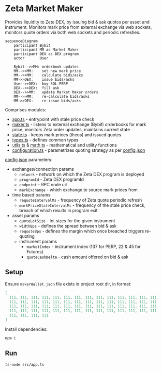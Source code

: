 # Zeta Market Maker

Provides liquidity to Zeta DEX, by issuing bid & ask quotes per asset and instrument. Monitors mark price from external exchange via web sockets, monitors quote orders via both web sockets and periodic refreshes.

```mermaid
sequenceDiagram
    participant Bybit
    participant MM as Market Maker
    participant DEX as DEX program
    actor       User

    Bybit-->>MM: orderbook updates
    MM-->>MM:    set new mark price
    MM-->>MM:    calculate bids/asks
    MM->>DEX:    issue bids/asks
    User->>DEX:  buy SOL-PERP
    DEX-->>DEX:  fill ask
    DEX-->>MM:   update Market Maker orders
    MM-->>MM:    re-calculate bids/asks
    MM->>DEX:    re-issue bids/asks
```

Comprises modules:

- [app.ts](src/app.ts) - entrypoint with stale price check
- [maker.ts](src/maker.ts) - listens to external exchange (Bybit) orderbooks for mark price, monitors Zeta order updates, maintains current state
- [state.ts](src/state.ts) - keeps mark prices (theos) and issued quotes
- [types.ts](src/types.ts) - defines common types
- [utils.ts](src/utils.ts) & [math.ts](src/math.ts) - mathematical and utility functions
- [configuration.ts](src/configuration.ts) - parametrizes quoting strategy as per [config.json](config.json)

[config.json](config.json) parameters:

- exchanges/connection params
  - `network` - network on which the Zeta DEX program is deployed
  - `programId` - Zeta DEX programId
  - `endpoint` - RPC node url
  - `markExchange` - which exchange to source mark prices from
- time based params
  - `requoteIntervalMs` - frequency of Zeta quote periodic refresh
  - `markPriceStaleIntervalMs` - frequency of the stale price check, breach of which results in program exit
- asset params
  - `quoteLotSize` - lot sizes for the given instrument
  - `widthBps` - defines the spread between bid & ask
  - `requoteBps` - defines the margin which once breached triggers re-quoting
  - instrument params
    - `marketIndex` - instrument index (137 for PERP, 22 & 45 for Futures)
    - `quoteCashDelta` - cash amount offered on bid & ask

## Setup

Ensure `makerWallet.json` file exists in project root dir, in format:

```json
[
  111, 111, 111, 111, 111, 111, 111, 111, 111, 111, 111, 111, 111, 111, 111,
  111, 111, 111, 111, 111, 111, 111, 111, 111, 111, 111, 111, 111, 111, 111,
  111, 111, 111, 111, 111, 111, 111, 111, 111, 111, 111, 111, 111, 111, 111,
  111, 111, 111, 111, 111, 111, 111, 111, 111, 111, 111, 111, 111, 111, 111,
  111, 111, 111, 111
]
```

Install dependencies:

```sh
npm i
```

## Run

```sh
ts-node src/app.ts
```

